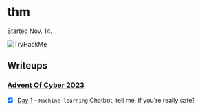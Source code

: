 # thm

Started Nov. 14.

<img src="https://tryhackme-badges.s3.amazonaws.com/stigr1.png" alt="TryHackMe">

## Writeups

### [Advent Of Cyber 2023](/writeups/aoc2023/aoc2023.md)
- [X] [Day 1](/writeups/aoc2023/day1/day1.md) - `Machine learning` Chatbot, tell me, if you're really safe?